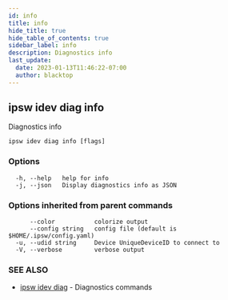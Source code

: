 ```yaml
---
id: info
title: info
hide_title: true
hide_table_of_contents: true
sidebar_label: info
description: Diagnostics info
last_update:
  date: 2023-01-13T11:46:22-07:00
  author: blacktop
---
```

## ipsw idev diag info

Diagnostics info

```
ipsw idev diag info [flags]
```

### Options

```
  -h, --help   help for info
  -j, --json   Display diagnostics info as JSON
```

### Options inherited from parent commands

```
      --color           colorize output
      --config string   config file (default is $HOME/.ipsw/config.yaml)
  -u, --udid string     Device UniqueDeviceID to connect to
  -V, --verbose         verbose output
```

### SEE ALSO

* [ipsw idev diag](/docs/cli/ipsw/idev/diag)	 - Diagnostics commands

